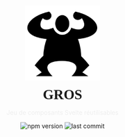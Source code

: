 <div align="center">
    <img align="center" src="./static/logo.svg" alt="logo" width="172"/>
    <p align="center">
        <h1 align="center" style="font-size:32px;margin:0;border:none;font-family:cursive">GROS</h1>
        <p style="color:#eee">Jeu de composants Svelte réutilisables</p>
        <img src="https://img.shields.io/npm/v/gros?color=%23000" alt="npm version"/>
        <img src="https://img.shields.io/github/license/vincjo/gros?color=000" alt="last commit"/>
    </p>
</div>

